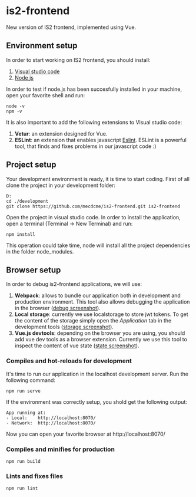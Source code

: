 # is2-frontend
New version of IS2 frontend, implemented using Vue.

## Environment setup
In order to start working on IS2 frontend, you should install:
1. [Visual studio code](https://code.visualstudio.com/)
2. [Node js](https://nodejs.org/en/download/)

In order to test if node.js has been succesfully installed in your machine, open your favorite shell and run:

```
node -v
npm -v
```
It is also important to add the following extensions to Visual studio code:
1. **Vetur**: an extension designed for Vue.
2. **ESLint**: an extension that enables javascript [Eslint](https://eslint.org/). ESLint is a powerful tool, that finds and fixes problems in our javascript code :)

## Project setup
Your development environment is ready, it is time to start coding. First of all clone the project in your development folder:

```
D:
cd ./development
git clone https://github.com/mecdcme/is2-frontend.git is2-frontend
```
Open the project in visual studio code. In order to install the application, open a terminal (Terminal -> New Terminal) and run:
```
npm install
```
This operation could take time, node will install all the project dependencies in the folder node_modules.

## Browser setup
In order to debug is2-frontend applications, we will use:
1. **Webpack**: allows to bundle our application both in development and production environment. This tool also allows debugging the application in the browser ([debug screenshot](https://github.com/mecdcme/is2-frontend/blob/master/docs/img/is2-webpack.png)).
2. **Local storage**: currently we use localstorage to store jwt tokens. To get the content of the storage simply open the *Application* tab in the development tools ([storage screenshot](https://github.com/mecdcme/is2-frontend/blob/master/docs/img/is2-storage.png)).
3. **Vue.js devtools**: depending on the browser you are using, you should add vue dev tools as a browser extension. Currently we use this tool to inspect the content of vue state ([state screenshot](https://github.com/mecdcme/is2-frontend/blob/master/docs/img/is2-vue.png)).

### Compiles and hot-reloads for development
It's time to run our application in the localhost development server. Run the following command:
```
npm run serve
```
If the environment was correctly setup, you shold get the following output:
```
App running at:
- Local:    http://localhost:8070/
- Network:  http://localhost:8070/
```
Now you can open your favorite browser at http://localhost:8070/


### Compiles and minifies for production
```
npm run build
```

### Lints and fixes files
```
npm run lint
```
